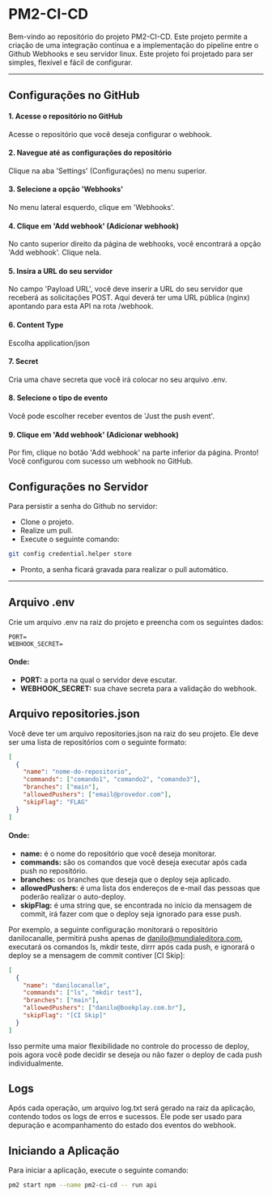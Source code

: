 # PM2-CI-CD

Bem-vindo ao repositório do projeto PM2-CI-CD. Este projeto permite a criação de uma integração contínua e a implementação do pipeline entre o Github Webhooks e seu servidor linux. Este projeto foi projetado para ser simples, flexível e fácil de configurar.

---

## Configurações no GitHub

#### 1. Acesse o repositório no GitHub

Acesse o repositório que você deseja configurar o webhook.

#### 2. Navegue até as configurações do repositório

Clique na aba 'Settings' (Configurações) no menu superior.

#### 3. Selecione a opção 'Webhooks'

No menu lateral esquerdo, clique em 'Webhooks'.

#### 4. Clique em 'Add webhook' (Adicionar webhook)

No canto superior direito da página de webhooks, você encontrará a opção 'Add webhook'. Clique nela.

#### 5. Insira a URL do seu servidor

No campo 'Payload URL', você deve inserir a URL do seu servidor que receberá as solicitações POST.
Aqui deverá ter uma URL pública (nginx) apontando para esta API na rota /webhook.

#### 6. Content Type

Escolha application/json

#### 7. Secret

Cria uma chave secreta que você irá colocar no seu arquivo .env.

#### 8. Selecione o tipo de evento

Você pode escolher receber eventos de 'Just the push event'.

#### 9. Clique em 'Add webhook' (Adicionar webhook)

Por fim, clique no botão 'Add webhook' na parte inferior da página.
Pronto! Você configurou com sucesso um webhook no GitHub.

## Configurações no Servidor

Para persistir a senha do Github no servidor:

- Clone o projeto.
- Realize um pull.
- Execute o seguinte comando:

```bash
git config credential.helper store
```

- Pronto, a senha ficará gravada para realizar o pull automático.

---

## Arquivo .env

Crie um arquivo .env na raiz do projeto e preencha com os seguintes dados:

```env
PORT=
WEBHOOK_SECRET=
```

#### Onde:

- **PORT:** a porta na qual o servidor deve escutar.
- **WEBHOOK_SECRET:** sua chave secreta para a validação do webhook.

## Arquivo repositories.json

Você deve ter um arquivo repositories.json na raiz do seu projeto. Ele deve ser uma lista de repositórios com o seguinte formato:

```json
[
  {
    "name": "nome-do-repositorio",
    "commands": ["comando1", "comando2", "comando3"],
    "branches": ["main"],
    "allowedPushers": ["email@provedor.com"],
    "skipFlag": "FLAG"
  }
]
```

#### Onde:

- **name:** é o nome do repositório que você deseja monitorar.
- **commands:** são os comandos que você deseja executar após cada push no repositório.
- **branches:** os branches que deseja que o deploy seja aplicado.
- **allowedPushers:** é uma lista dos endereços de e-mail das pessoas que poderão realizar o auto-deploy.
- **skipFlag:** é uma string que, se encontrada no início da mensagem de commit, irá fazer com que o deploy seja ignorado para esse push.

Por exemplo, a seguinte configuração monitorará o repositório danilocanalle, permitirá pushs apenas de danilo@mundialeditora.com, executará os comandos ls, mkdir teste, dirrr após cada push, e ignorará o deploy se a mensagem de commit contiver [CI Skip]:

```json
[
  {
    "name": "danilocanalle",
    "commands": ["ls", "mkdir test"],
    "branches": ["main"],
    "allowedPushers": ["danilo@bookplay.com.br"],
    "skipFlag": "[CI Skip]"
  }
]
```

Isso permite uma maior flexibilidade no controle do processo de deploy, pois agora você pode decidir se deseja ou não fazer o deploy de cada push individualmente.

## Logs

Após cada operação, um arquivo log.txt será gerado na raiz da aplicação, contendo todos os logs de erros e sucessos. Ele pode ser usado para depuração e acompanhamento do estado dos eventos do webhook.

## Iniciando a Aplicação

Para iniciar a aplicação, execute o seguinte comando:

```bash
pm2 start npm --name pm2-ci-cd -- run api
```
